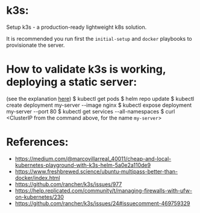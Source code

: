 # k3s:

Setup k3s - a production-ready lightweight k8s solution.

It is recommended you run first the `initial-setup` and `docker` playbooks to
provisionate the server.

# How to validate k3s is working, deploying a static server:
(see the explanation [here](https://fedoramagazine.org/kubernetes-on-fedora-iot-with-k3s/))
$ kubectl get pods
$ helm repo update
$ kubectl create deployment my-server --image nginx
$ kubectl expose deployment my-server --port 80
$ kubectl get services --all-namespaces
$ curl <ClusterIP from the command above, for the name `my-server`>

# References:
- https://medium.com/@marcovillarreal_40011/cheap-and-local-kubernetes-playground-with-k3s-helm-5a0e2a110de9
- https://www.freshbrewed.science/ubuntu-multipass-better-than-docker/index.html
- https://github.com/rancher/k3s/issues/977
- https://help.replicated.com/community/t/managing-firewalls-with-ufw-on-kubernetes/230
- https://github.com/rancher/k3s/issues/24#issuecomment-469759329
